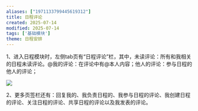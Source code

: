 ```yaml
---
aliases: ["1971133799445619312"]
title: 日程评论
created: 2025-07-14
modified: 2025-07-14
tags: ['基础模块']
theme: 日程安排
---
```


1、进入日程模块时，左侧tab页有“日程评论”栏，其中，未读评论：所有和我相关的日程未读评论。@我的评论：在评论中有@本人内容；他人的评论：参与日程的他人的评论；

![](https://myhelpdoc.oss-cn-heyuan.aliyuncs.com/mdimages/76548d0d40e9e1873ad80abe85b4dc3c.jpg)

2、更多页签栏还有：回复我的、我负责日程的、我参与日程的评论、我创建日程的评论、关注日程的评论、共享日程的评论以及我发表的评论。

